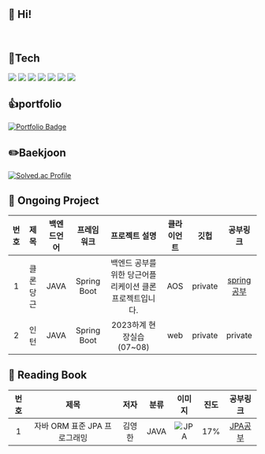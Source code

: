 ## 👋 Hi!

</br>

## :high_brightness:Tech
<div>
  
  <img src="https://img.shields.io/badge/java-007396?style=flat-square&logo=java&logoColor=white"/>
  <img src="https://img.shields.io/badge/kotlin-7F52FF?style=flat-square&logo=kotlin&logoColor=white"/>
  <img src="https://img.shields.io/badge/springboot-6DB33F?style=flat-square&logo=springboot&logoColor=white">
  <img src="https://img.shields.io/badge/Android Studio-3DDC84?style=flat-square&logo=Android Studio&logoColor=white"/>
  <img src="https://img.shields.io/badge/Jetpack Compose-4285F4?style=flat-square&logo=jetpackcompose&logoColor=white"/>
  <img src="https://img.shields.io/badge/ORACLE-F80000?style=flat-square&logo=oracle&logoColor=white"/>
  <img src="https://img.shields.io/badge/mariaDB-003545?style=flat-square&logo=mariaDB&logoColor=white"> 
  
</div>

## :thumbsup:portfolio
 [![Portfolio Badge](https://img.shields.io/badge/Portfolio-000000?style=flat-square&logo=Notion&logoColor=white&link=https://just-date-658.notion.site/4-825f1f91c7744c4ea4307f5a1c5aeeb5?pvs=4)](https://just-date-658.notion.site/4-825f1f91c7744c4ea4307f5a1c5aeeb5?pvs=4)

## :pencil2:Baekjoon
[![Solved.ac Profile](http://mazassumnida.wtf/api/v2/generate_badge?boj=ehtjsv2)](https://solved.ac/ehtjsv2/)

## :memo: Ongoing Project
|번호| 제목 | 백엔드언어 | 프레임워크 | 프로젝트 설명| 클라이언트 | 깃헙 | 공부링크 |
|:-:|:-:|:-:|:-:|:-:|:-:|:-:|:-:|
|1| 클론당근 | JAVA | Spring Boot | 백엔드 공부를 위한 당근어플리케이션 클론 프로젝트입니다. | AOS | private | [spring공부](https://just-date-658.notion.site/Spring-ef635e734cc143b49e5fa5f160e785ad?pvs=4) |
|2| 인턴 | JAVA | Spring Boot | 2023하계 현장실습(07~08) | web | private | private |

## :green_book: Reading Book
|번호| 제목|저자| 분류 | 이미지 | 진도 | 공부링크 |
|:-:|:-:|:-:|:-:|:-:|:-:|:-:|
|1|자바 ORM 표준 JPA 프로그래밍|김영한|JAVA|![JPA](https://encrypted-tbn0.gstatic.com/shopping?q=tbn:ANd9GcQBikRXsqteoGn7DkXgFmJBc-ymt-HuBvjGMDuPPyhYZ4pWkISenTwl5x-umkIC-yhqIvZJu90dJM4&usqp=CAc)| 17% | [JPA공부](https://just-date-658.notion.site/JPA-143580539b004f97b5fca9ba072bb8bf?pvs=4 ) 

<!--
**ehtjsv2/ehtjsv2** is a ✨ _special_ ✨ repository because its `README.md` (this file) appears on your GitHub profile.

Here are some ideas to get you started:

- 🔭 I’m currently working on ...
- 🌱 I’m currently learning ...
- 👯 I’m looking to collaborate on ...
- 🤔 I’m looking for help with ...
- 💬 Ask me about ...
- 📫 How to reach me: ...
- 😄 Pronouns: ...
- ⚡ Fun fact: ...
-->
